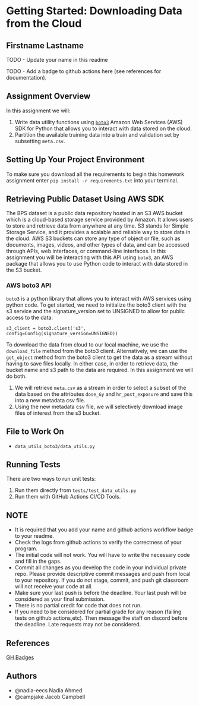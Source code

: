 # Getting Started: Downloading Data from the Cloud
## Firstname Lastname
TODO - Update your name in this readme

TODO - Add a badge to github actions here (see references for documentation).

## Assignment Overview
In this assignment we will:
1. Write data utility functions using [`boto3`](https://boto3.amazonaws.com/v1/documentation/api/latest/guide/quickstart.html) Amazon Web Services (AWS) SDK for Python that allows you to interact with data stored on the cloud.
2. Partition the available training data into a train and validation set by subsetting `meta.csv`.

## Setting Up Your Project Environment
To make sure you download all the requirements to begin this homework assignment enter `pip install -r requirements.txt` into your terminal.


## Retrieving Public Dataset Using AWS SDK
The BPS dataset is a public data repository hosted in an S3 AWS bucket which is a cloud-based storage service provided by Amazon. It allows users to store and retrieve data from anywhere at any time. S3 stands for Simple Storage Service, and it provides a scalable and reliable way to store data in the cloud. AWS S3 buckets can store any type of object or file, such as documents, images, videos, and other types of data, and can be accessed through APIs, web interfaces, or command-line interfaces. In this assignment you will be interacting with this API using `boto3`, an AWS package that allows you to use Python code to interact with data stored in the S3 bucket.

### AWS boto3 API
`boto3` is a python library that allows you to interact with AWS services using python code. To get started, we need to initialize the boto3 client with the s3 service and the signature_version set to UNSIGNED to allow for public access to the data:

`s3_client = boto3.client('s3', config=Config(signature_version=UNSIGNED))`

To download the data from cloud to our local machine, we use the `download_file` method from the boto3 client. Alternatively, we can use the `get_object` method from the boto3 client to get the data as a stream without having to save files locally. In either case, in order to retrieve data, the bucket name and s3 path to the data are required. In this assignment we will do both. 

1. We will retrieve `meta.csv` as a stream in order to select a subset of the data based on the attributes `dose_Gy` and `hr_post_exposure` and save this into a new metadata csv file.
2. Using the new metadata csv file, we will selectively download image files of interest from the s3 bucket.

## File to Work On
- `data_utils_boto3/data_utils.py`

## Running Tests
There are two ways to run unit tests:
1. Run them directly from `tests/test_data_utils.py`
2. Run them with GitHub Actions CI/CD Tools.

## NOTE
- It is required that you add your name and github actions workflow badge to your readme.
- Check the logs from github actions to verify the correctness of your program.
- The initial code will not work. You will have to write the necessary code and fill in the gaps.
- Commit all changes as you develop the code in your individual private repo. Please provide descriptive commit messages and push from local to your repository. If you do not stage, commit, and push git classroom will not receive your code at all.
- Make sure your last push is before the deadline. Your last push will be considered as your final submission.
- There is no partial credit for code that does not run.
- If you need to be considered for partial grade for any reason (failing tests on github actions,etc). Then message the staff on discord before the deadline. Late requests may not be considered.

## References
[GH Badges](https://docs.github.com/en/actions/monitoring-and-troubleshooting-workflows/adding-a-workflow-status-badge)

## Authors
- @nadia-eecs Nadia Ahmed
- @campjake Jacob Campbell

